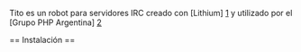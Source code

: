 Tito es un robot para servidores IRC creado con [Lithium] [1] y utilizado por
el [Grupo PHP Argentina] [2]

[1]: http://lithify.me	"Lithium"
[2]: http://grupophp.com.ar	"Grupo PHP Argentina"

== Instalación ==
